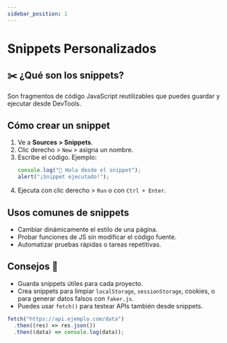 ```yaml
---
sidebar_position: 1
---
```


# Snippets Personalizados

## ✂️ ¿Qué son los snippets?

Son fragmentos de código JavaScript reutilizables que puedes guardar y ejecutar desde DevTools.

## Cómo crear un snippet

1. Ve a **Sources > Snippets**.
2. Clic derecho > `New` > asigna un nombre.
3. Escribe el código. Ejemplo:
   ```js
   console.log("🚀 Hola desde el snippet");
   alert("¡Snippet ejecutado!");
   ```
4. Ejecuta con clic derecho > `Run` o con `Ctrl + Enter`.

## Usos comunes de snippets

- Cambiar dinámicamente el estilo de una página.
- Probar funciones de JS sin modificar el código fuente.
- Automatizar pruebas rápidas o tareas repetitivas.

## Consejos 🧠

- Guarda snippets útiles para cada proyecto.
- Crea snippets para limpiar `localStorage`, `sessionStorage`, cookies, o para generar datos falsos con `faker.js`.
- Puedes usar `fetch()` para testear APIs también desde snippets.

```js
fetch("https://api.ejemplo.com/data")
  .then((res) => res.json())
  .then((data) => console.log(data));
```
